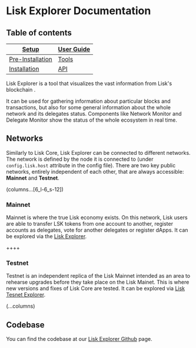 # Lisk Explorer Documentation

## Table of contents
[Setup](/documentation/lisk-explorer/setup) | [User Guide](/documentation/lisk-explorer/user-guide) | 
--- | ---
[Pre-Installation](/documentation/lisk-explorer/setup/pre-install) | [Tools](/documentation/lisk-explorer/user-guide/tools)
[Installation](/documentation/lisk-explorer/setup/install) | [API](/documentation/lisk-explorer/user-guide/api)


Lisk Explorer is a tool that visualizes the vast information from Lisk's blockchain . 

It can be used for gathering information about particular blocks and transactions, but also for some general information about the whole network and its delegates status. Components like Network Monitor and Delegate Monitor show the status of the whole ecosystem in real time.

## Networks

Similarly to Lisk Core, Lisk Explorer can be connected to different networks. The network is defined by the node it is connected to (under `config.lisk.host` attribute in the config file). There are two key public networks, entirely independent of each other, that are always accessible: **Mainnet** and **Testnet**. 

(columns...[6_l-6_s-12])

### Mainnet
Mainnet is where the true Lisk economy exists. On this network, Lisk users are able to transfer LSK tokens from one account to another, register accounts as delegates, vote for another delegates or register dApps. It can be explored via the [Lisk Explorer](https://explorer.lisk.io).

++++

### Testnet
Testnet is an independent replica of the Lisk Mainnet intended as an area to rehearse upgrades before they take place on the Lisk Mainet. This is where new versions and fixes of Lisk Core are tested. It can be explored via [Lisk Tesnet Explorer](https://testnet-explorer.lisk.io).

(...columns)

## Codebase

You can find the codebase at our [Lisk Explorer Github](https://github.com/LiskHQ/lisk-explorer) page.
